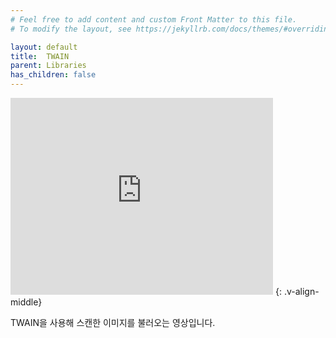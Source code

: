 ```yaml
---
# Feel free to add content and custom Front Matter to this file.
# To modify the layout, see https://jekyllrb.com/docs/themes/#overriding-theme-defaults

layout: default
title:  TWAIN
parent: Libraries
has_children: false
---
```

<iframe width="420" height="315" src="https://www.youtube.com/embed/uQORbYgGkKI" frameborder="0" allowfullscreen></iframe>
{: .v-align-middle}

TWAIN을 사용해 스캔한 이미지를 불러오는 영상입니다.
